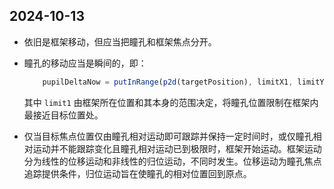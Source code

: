 ## 2024-10-13

- 依旧是框架移动，但应当把瞳孔和框架焦点分开。    

- 瞳孔的移动应当是瞬间的，即：    
    ```javascript
        pupilDeltaNow = putInRange(p2d(targetPosition), limitX1, limitY1)
    ```    
    其中 `limit1` 由框架所在位置和其本身的范围决定，将瞳孔位置限制在框架内最接近目标位置处。    
- 仅当目标焦点位置仅由瞳孔相对运动即可跟踪并保持一定时间时，或仅瞳孔相对运动并不能跟踪变化且瞳孔相对运动已到极限时，框架开始运动。框架运动分为线性的位移运动和非线性的归位运动，不同时发生。位移运动为瞳孔焦点追踪提供条件，归位运动旨在使瞳孔的相对位置回到原点。

